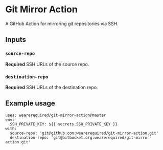 # Git Mirror Action

A GitHub Action for mirroring git repositories via SSH.

## Inputs

### `source-repo`

**Required** SSH URLs of the source repo.

### `destination-repo`

**Required** SSH URLs of the destination repo.

## Example usage

```
uses: wearerequired/git-mirror-action@master
env:
  SSH_PRIVATE_KEY: ${{ secrets.SSH_PRIVATE_KEY }}
with:
  source-repo: 'git@github.com:wearerequired/git-mirror-action.git'
  destination-repo: 'git@bitbucket.org:wearerequired/git-mirror-action.git'
```
